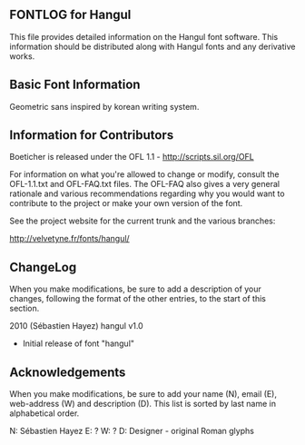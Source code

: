 FONTLOG for Hangul
-------------------

This file provides detailed information on the Hangul font software.
This information should be distributed along with Hangul fonts
and any derivative works.


Basic Font Information
--------------------------

Geometric sans inspired by korean writing system.


Information for Contributors
------------------------------

Boeticher is released under the OFL 1.1 - http://scripts.sil.org/OFL

For information on what you're allowed to change or modify, consult the
OFL-1.1.txt and OFL-FAQ.txt files. The OFL-FAQ also gives a very general
rationale and various recommendations regarding why you would want to
contribute to the project or make your own version of the font.

See the project website for the current trunk and the various branches:

http://velvetyne.fr/fonts/hangul/


ChangeLog
----------

When you make modifications, be sure to add a description of your changes,
following the format of the other entries, to the start of this section.


2010 (Sébastien Hayez) hangul v1.0
- Initial release of font "hangul"


Acknowledgements
-------------------------

When you make modifications, be sure to add your name (N), email (E),
web-address (W) and description (D). This list is sorted by last name in
alphabetical order.

N: Sébastien Hayez
E: ?
W: ?
D: Designer - original Roman glyphs
